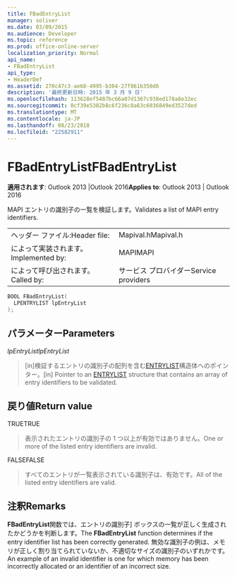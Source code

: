 ```yaml
---
title: FBadEntryList
manager: soliver
ms.date: 03/09/2015
ms.audience: Developer
ms.topic: reference
ms.prod: office-online-server
localization_priority: Normal
api_name:
- FBadEntryList
api_type:
- HeaderDef
ms.assetid: 270c47c3-ae68-4995-b304-27f861b350d6
description: '最終更新日時: 2015 年 3 月 9 日'
ms.openlocfilehash: 113628ef5487bc66a07d1367c938ed178a8e32ec
ms.sourcegitcommit: 0cf39e5382b8c6f236c8a63c6036849ed3527ded
ms.translationtype: MT
ms.contentlocale: ja-JP
ms.lasthandoff: 08/23/2018
ms.locfileid: "22582911"
---
```

# <a name="fbadentrylist"></a><span data-ttu-id="dd49f-103">FBadEntryList</span><span class="sxs-lookup"><span data-stu-id="dd49f-103">FBadEntryList</span></span>

  
  
<span data-ttu-id="dd49f-104">**適用されます**: Outlook 2013 |Outlook 2016</span><span class="sxs-lookup"><span data-stu-id="dd49f-104">**Applies to**: Outlook 2013 | Outlook 2016</span></span> 
  
<span data-ttu-id="dd49f-105">MAPI エントリの識別子の一覧を検証します。</span><span class="sxs-lookup"><span data-stu-id="dd49f-105">Validates a list of MAPI entry identifiers.</span></span> 
  
|||
|:-----|:-----|
|<span data-ttu-id="dd49f-106">ヘッダー ファイル:</span><span class="sxs-lookup"><span data-stu-id="dd49f-106">Header file:</span></span>  <br/> |<span data-ttu-id="dd49f-107">Mapival.h</span><span class="sxs-lookup"><span data-stu-id="dd49f-107">Mapival.h</span></span>  <br/> |
|<span data-ttu-id="dd49f-108">によって実装されます。</span><span class="sxs-lookup"><span data-stu-id="dd49f-108">Implemented by:</span></span>  <br/> |<span data-ttu-id="dd49f-109">MAPI</span><span class="sxs-lookup"><span data-stu-id="dd49f-109">MAPI</span></span>  <br/> |
|<span data-ttu-id="dd49f-110">によって呼び出されます。</span><span class="sxs-lookup"><span data-stu-id="dd49f-110">Called by:</span></span>  <br/> |<span data-ttu-id="dd49f-111">サービス プロバイダー</span><span class="sxs-lookup"><span data-stu-id="dd49f-111">Service providers</span></span>  <br/> |
   
```cpp
BOOL FBadEntryList(
  LPENTRYLIST lpEntryList
);
```

## <a name="parameters"></a><span data-ttu-id="dd49f-112">パラメーター</span><span class="sxs-lookup"><span data-stu-id="dd49f-112">Parameters</span></span>

 <span data-ttu-id="dd49f-113">_lpEntryList_</span><span class="sxs-lookup"><span data-stu-id="dd49f-113">_lpEntryList_</span></span>
  
> <span data-ttu-id="dd49f-114">[in]検証するエントリの識別子の配列を含む[ENTRYLIST](entrylist.md)構造体へのポインター。</span><span class="sxs-lookup"><span data-stu-id="dd49f-114">[in] Pointer to an [ENTRYLIST](entrylist.md) structure that contains an array of entry identifiers to be validated.</span></span> 
    
## <a name="return-value"></a><span data-ttu-id="dd49f-115">戻り値</span><span class="sxs-lookup"><span data-stu-id="dd49f-115">Return value</span></span>

<span data-ttu-id="dd49f-116">TRUE</span><span class="sxs-lookup"><span data-stu-id="dd49f-116">TRUE</span></span> 
  
> <span data-ttu-id="dd49f-117">表示されたエントリの識別子の 1 つ以上が有効ではありません。</span><span class="sxs-lookup"><span data-stu-id="dd49f-117">One or more of the listed entry identifiers are invalid.</span></span> 
    
<span data-ttu-id="dd49f-118">FALSE</span><span class="sxs-lookup"><span data-stu-id="dd49f-118">FALSE</span></span> 
  
> <span data-ttu-id="dd49f-119">すべてのエントリが一覧表示されている識別子は、有効です。</span><span class="sxs-lookup"><span data-stu-id="dd49f-119">All of the listed entry identifiers are valid.</span></span>
    
## <a name="remarks"></a><span data-ttu-id="dd49f-120">注釈</span><span class="sxs-lookup"><span data-stu-id="dd49f-120">Remarks</span></span>

<span data-ttu-id="dd49f-121">**FBadEntryList**関数では、エントリの識別子] ボックスの一覧が正しく生成されたかどうかを判断します。</span><span class="sxs-lookup"><span data-stu-id="dd49f-121">The **FBadEntryList** function determines if the entry identifier list has been correctly generated.</span></span> <span data-ttu-id="dd49f-122">無効な識別子の例は、メモリが正しく割り当てられていないか、不適切なサイズの識別子のいずれかです。</span><span class="sxs-lookup"><span data-stu-id="dd49f-122">An example of an invalid identifier is one for which memory has been incorrectly allocated or an identifier of an incorrect size.</span></span> 
  

